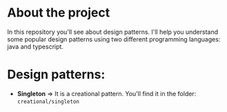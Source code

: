 # About the project

In this repository you'll see about design patterns. I'll help you understand some popular design patterns using two different programming languages: java and typescript. 

# Design patterns:

- **Singleton** => It is a creational pattern. You'll find it in the folder: ``creational/singleton``
